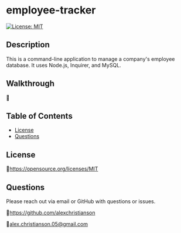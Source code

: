# employee-tracker

[![License: MIT](https://img.shields.io/badge/License-MIT-yellow.svg)](https://opensource.org/licenses/MIT)

## Description 
This is a command-line application to manage a company's employee database. It uses Node.js, Inquirer, and MySQL.

## Walkthrough
:link:

## Table of Contents
* [License](#license)
* [Questions](#questions)

## License
🔗https://opensource.org/licenses/MIT

## Questions
Please reach out via email or GitHub with questions or issues.

🔗https://github.com/alexchristianson

📧alex.christianson.05@gmail.com
